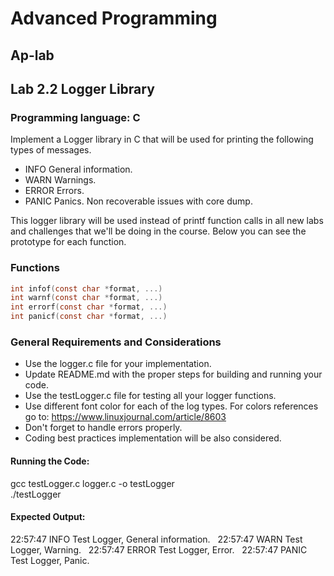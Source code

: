# Advanced Programming 
## Ap-lab
## Lab 2.2 Logger Library
### Programming language: C

Implement a Logger library in C that will be used for printing the following types of messages.

- INFO General information.
- WARN Warnings.
- ERROR Errors.
- PANIC Panics. Non recoverable issues with core dump.

This logger library will be used instead of printf function calls in all new labs and challenges that we'll be doing in the course. Below you can see the prototype for each function.

### Functions
```c
int infof(const char *format, ...)
int warnf(const char *format, ...)
int errorf(const char *format, ...)
int panicf(const char *format, ...)
```

### General Requirements and Considerations

- Use the logger.c file for your implementation.
- Update README.md with the proper steps for building and running your code.
- Use the testLogger.c file for testing all your logger functions.
- Use different font color for each of the log types. For colors references go to: https://www.linuxjournal.com/article/8603
- Don't forget to handle errors properly.
- Coding best practices implementation will be also considered.

#### Running the Code:
gcc testLogger.c logger.c -o testLogger </br>
./testLogger
 

#### Expected Output:
22:57:47 INFO Test Logger, General information. &nbsp;
22:57:47 WARN Test Logger, Warning. &nbsp;
22:57:47 ERROR Test Logger, Error. &nbsp;
22:57:47 PANIC Test Logger, Panic. &nbsp;